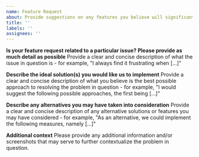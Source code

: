 ```yaml
---
name: Feature Request
about: Provide suggestions on any features you believe will significantly improve Bearmint.
title: ''
labels: ''
assignees: ''
---
```


**Is your feature request related to a particular issue? Please provide as much detail as possible**
Provide a clear and concise description of what the issue in question is - for example, "I always find it frustrating when [...]"

**Describe the ideal solution(s) you would like us to implement**
Provide a clear and concise description of what you believe is the best possible approach to resolving the problem in question - for example, "I would suggest the following possible approaches, the first being [...]"

**Describe any alternatives you may have taken into consideration**
Provide a clear and concise description of any alternative solutions or features you may have considered - for example, "As an alternative, we could implement the following measures, namely [...]"

**Additional context**
Please provide any additional information and/or screenshots that may serve to further contextualize the problem in question.

